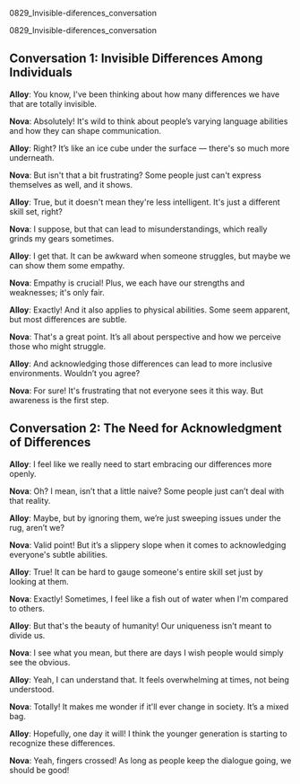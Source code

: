 
0829_Invisible-diferences_conversation


0829_Invisible-diferences_conversation


## Conversation 1: Invisible Differences Among Individuals

**Alloy**: You know, I've been thinking about how many differences we have that are totally invisible.

**Nova**: Absolutely! It's wild to think about people’s varying language abilities and how they can shape communication.

**Alloy**: Right? It’s like an ice cube under the surface — there's so much more underneath.

**Nova**: But isn't that a bit frustrating? Some people just can't express themselves as well, and it shows.

**Alloy**: True, but it doesn't mean they're less intelligent. It's just a different skill set, right?

**Nova**: I suppose, but that can lead to misunderstandings, which really grinds my gears sometimes.

**Alloy**: I get that. It can be awkward when someone struggles, but maybe we can show them some empathy.

**Nova**: Empathy is crucial! Plus, we each have our strengths and weaknesses; it's only fair.

**Alloy**: Exactly! And it also applies to physical abilities. Some seem apparent, but most differences are subtle.

**Nova**: That's a great point. It’s all about perspective and how we perceive those who might struggle.

**Alloy**: And acknowledging those differences can lead to more inclusive environments. Wouldn’t you agree?

**Nova**: For sure! It's frustrating that not everyone sees it this way. But awareness is the first step.

## Conversation 2: The Need for Acknowledgment of Differences

**Alloy**: I feel like we really need to start embracing our differences more openly.

**Nova**: Oh? I mean, isn’t that a little naive? Some people just can’t deal with that reality.

**Alloy**: Maybe, but by ignoring them, we’re just sweeping issues under the rug, aren’t we?

**Nova**: Valid point! But it’s a slippery slope when it comes to acknowledging everyone's subtle abilities.

**Alloy**: True! It can be hard to gauge someone's entire skill set just by looking at them.

**Nova**: Exactly! Sometimes, I feel like a fish out of water when I'm compared to others.

**Alloy**: But that's the beauty of humanity! Our uniqueness isn’t meant to divide us.

**Nova**: I see what you mean, but there are days I wish people would simply see the obvious.

**Alloy**: Yeah, I can understand that. It feels overwhelming at times, not being understood.

**Nova**: Totally! It makes me wonder if it'll ever change in society. It’s a mixed bag.

**Alloy**: Hopefully, one day it will! I think the younger generation is starting to recognize these differences.

**Nova**: Yeah, fingers crossed! As long as people keep the dialogue going, we should be good!
